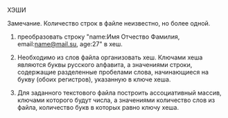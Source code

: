 ХЭШИ

Замечание. Количество строк в файле неизвестно, но более одной.

1. преобразовать строку "name:Имя Отчество Фамилия, email:name@mail.su, age:27" в хеш.

2. Необходимо из слов файла организовать хеш. Ключами хеша являются буквы русского алфавита, а значениями строки, содержащие разделенные пробелами слова, начинающиеся на букву (обоих регистров), указанную в ключе хеша.

3. Для заданного текстового файла построить ассоциативный массив, ключами которого будут числа, а значениями количество слов из файла, количество букв в которых равно ключу хеша.
